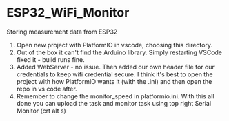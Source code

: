 # ESP32_WiFi_Monitor
Storing measurement data from ESP32

1. Open new project with PlatformIO in vscode, choosing this directory.
2. Out of the box it can't find the Arduino library. Simply restarting VSCode fixed it - build runs fine.
3. Added WebServer - no issue. Then added our own header file for our credentials to keep wifi credential secure. I think it's best to open the project with how PlatformIO wants it (with the .ini) and then open the repo in vs code after.
4. Remember to change the monitor_speed in platformio.ini. With this all done you can upload the task and monitor task using top right Serial Monitor (crt alt s)